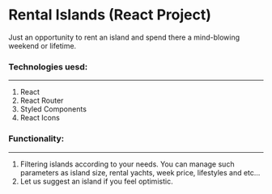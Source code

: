 # Rental Islands (React Project)
Just an opportunity to rent an island and spend there a mind-blowing weekend or lifetime.

### Technologies uesd: 
<hr />

1. React 
2. React Router
3. Styled Components
4. React Icons

### Functionality:
<hr />

1. Filtering islands according to your needs. You can manage such parameters as island size, rental yachts, week price, lifestyles and etc...
2. Let us suggest an island if you feel optimistic.
